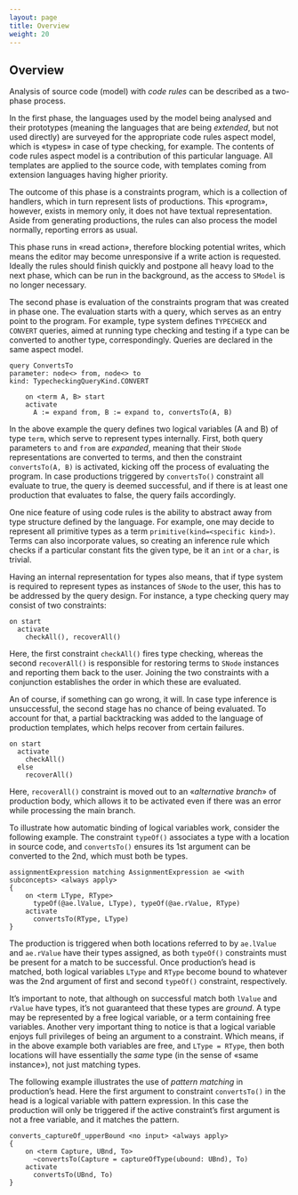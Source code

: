 ```yaml
---
layout: page
title: Overview
weight: 20
---
```

## Overview

Analysis of source code (model) with *code rules* can be described as a two-phase process.

In the first phase, the languages used by the model being analysed and their prototypes (meaning the languages that are being *extended*, but not used directly) are surveyed for the appropriate code rules aspect model, which is «types» in case of type checking, for example. The contents of code rules aspect model is a contribution of this particular language. All templates are applied to the source code, with templates coming from extension languages having higher priority.

The outcome of this phase is a constraints program, which is a collection of handlers, which in turn represent lists of productions. This «program», however, exists in memory only, it does not have textual representation. Aside from generating productions, the rules can also process the model normally, reporting errors as usual.

This phase runs in «read action», therefore blocking potential writes, which means the editor may become unresponsive if a write action is requested. Ideally the rules should finish quickly and postpone all heavy load to the next phase, which can be run in the background, as the access to `SModel` is no longer necessary.

The second phase is evaluation of the constraints program that was created in phase one. The evaluation starts with a query, which serves as an entry point to the program. For example, type system defines `TYPECHECK` and `CONVERT` queries, aimed at running type checking and testing if a type can be converted to another type, correspondingly. Queries are declared in the same aspect model.

```
query ConvertsTo
parameter: node<> from, node<> to
kind: TypecheckingQueryKind.CONVERT

    on <term A, B> start
    activate
      A := expand from, B := expand to, convertsTo(A, B)
```

In the above example the query defines two logical variables (A and B) of type `term`, which serve to represent types internally. First, both query parameters `to` and `from` are *expanded*, meaning that their `SNode` representations are converted to terms, and then the constraint `convertsTo(A, B)` is activated, kicking off the process of evaluating the program. In case productions triggered by `convertsTo()` constraint all evaluate to true, the query is deemed successful, and if there is at least one production that evaluates to false, the query fails accordingly.

One nice feature of using code rules is the ability to abstract away from type structure defined by the language. For example, one may decide to represent all primitive types as a term `primitive(kind=<specific kind>)`. Terms can also incorporate values, so creating an inference rule which checks if a particular constant fits the given type, be it an `int` or a `char`, is trivial.  

Having an internal representation for types also means, that if type system is required to represent types as instances of `SNode` to the user, this has to be addressed by the query design. For instance, a type checking query may consist of two constraints:

```
on start
  activate
    checkAll(), recoverAll()
```

Here, the first constraint `checkAll()` fires type checking, whereas the second `recoverAll()` is responsible for restoring terms to `SNode` instances and reporting them back to the user. Joining the two constraints with a conjunction establishes the order in which these are evaluated.

An of course, if something can go wrong, it will. In case type inference is unsuccessful, the second stage has no chance of being evaluated. To account for that, a partial backtracking was added to the language of production templates, which helps recover from certain failures.

```
on start
  activate
    checkAll()
  else
    recoverAll()
```

Here, `recoverAll()` constraint is moved out to an «*alternative branch*» of production body, which allows it to be activated even if there was an error while processing the main branch.

To illustrate how automatic binding of logical variables work, consider the following example. The constraint `typeOf()` associates a type with a location in source code, and `convertsTo()` ensures its 1st argument can be converted to the 2nd, which must both be types.

```
assignmentExpression matching AssignmentExpression ae <with subconcepts> <always apply>
{
    on <term LType, RType>
      typeOf(@ae.lValue, LType), typeOf(@ae.rValue, RType)
    activate
      convertsTo(RType, LType)
}
```

The production is triggered when both locations referred to by `ae.lValue` and `ae.rValue` have their types assigned, as both `typeOf()` constraints must be present for a match to be successful. Once production’s head is matched, both logical variables `LType` and `RType` become bound to whatever was the 2nd argument of first and second `typeOf()` constraint, respectively.

It’s important to note, that although on successful match both `lValue` and `rValue` have types, it’s not guaranteed that these types are *ground*. A type may be represented by a free logical variable, or a term containing free variables. Another very important thing to notice is that a logical variable enjoys full privileges of being an argument to a constraint. Which means, if in the above example both variables are free, and `LType = RType`, then both locations will have essentially the *same* type (in the sense of «same instance»), not just matching types.

The following example illustrates the use of *pattern matching* in production’s head. Here the first argument to constraint `convertsTo()` in the head is a logical variable with pattern expression. In this case the production will only be triggered if the active constraint’s first argument is not a free variable, and it matches the pattern.

```
converts_captureOf_upperBound <no input> <always apply>
{
    on <term Capture, UBnd, To>
      ~convertsTo(Capture = captureOfType(ubound: UBnd), To)
    activate
      convertsTo(UBnd, To)
}
```

